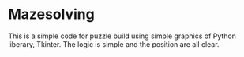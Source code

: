 # Mazesolving
This is a simple code for puzzle build using simple graphics of Python liberary, Tkinter. The logic is simple and the position are all clear.
